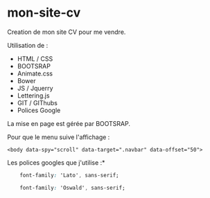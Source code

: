 # mon-site-cv
Creation de mon site CV pour me vendre.

Utilisation de :
  * HTML / CSS
  * BOOTSRAP
  * Animate.css
  * Bower
  * JS / Jquerry
  * Lettering.js
  * GIT / GIThubs 
  * Polices Google

La mise en page est gérée par BOOTSRAP.

Pour que le menu suive l'affichage : 

```HTTP
<body data-spy="scroll" data-target=".navbar" data-offset="50">

```

Les polices googles que j'utilise :*

```CSS
    font-family: 'Lato', sans-serif;

    font-family: 'Oswald', sans-serif;
```
